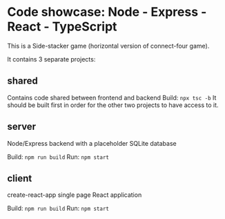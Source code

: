 # Code showcase: Node - Express - React - TypeScript

This is a Side-stacker game (horizontal version of connect-four game).

It contains 3 separate projects:

## shared
Contains code shared between frontend and backend
Build:
`npx tsc -b`
It should be built first in order for the other two projects to have access to it.

## server
Node/Express backend with a placeholder SQLite database

Build:
`npm run build`
Run:
`npm start`

## client
create-react-app single page React application

Build:
`npm run build`
Run:
`npm start`
